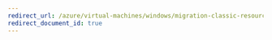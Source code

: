 ```yaml
---
redirect_url: /azure/virtual-machines/windows/migration-classic-resource-manager-deep-dive
redirect_document_id: true
---
```

